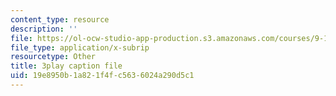 ```yaml
---
content_type: resource
description: ''
file: https://ol-ocw-studio-app-production.s3.amazonaws.com/courses/9-13-the-human-brain-spring-2019/19e8950b1a821f4fc5636024a290d5c1_xA00vkxG3lE.srt
file_type: application/x-subrip
resourcetype: Other
title: 3play caption file
uid: 19e8950b-1a82-1f4f-c563-6024a290d5c1
---
```

